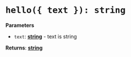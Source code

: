 # `hello({ text }): string`

**Parameters**

-   `text`: **[string](https://developer.mozilla.org/en-US/docs/Web/JavaScript/Reference/Global_Objects/String)** - text is string

**Returns**: **[string](https://developer.mozilla.org/en-US/docs/Web/JavaScript/Reference/Global_Objects/String)**